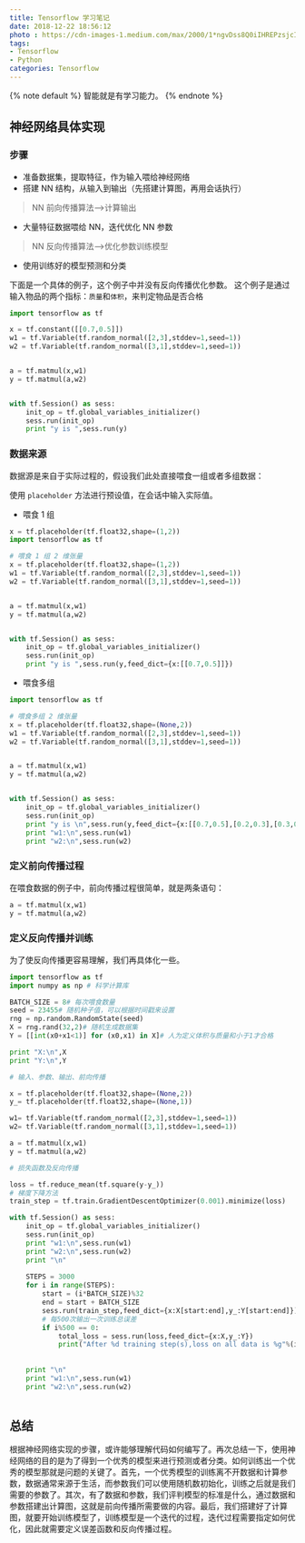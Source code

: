 ```yaml
---
title: Tensorflow 学习笔记
date: 2018-12-22 18:56:12
photo : https://cdn-images-1.medium.com/max/2000/1*ngvDss8Q0iIHREPzsjcIKQ@2x.png
tags:
- Tensorflow
- Python
categories: Tensorflow
---
```

{% note default %}
智能就是有学习能力。
{% endnote %}

<!-- more -->

## 神经网络具体实现

### 步骤

- 准备数据集，提取特征，作为输入喂给神经网络
- 搭建 NN 结构，从输入到输出（先搭建计算图，再用会话执行）
> NN 前向传播算法-->计算输出
- 大量特征数据喂给 NN，迭代优化 NN 参数
> NN 反向传播算法-->优化参数训练模型
- 使用训练好的模型预测和分类

下面是一个具体的例子，这个例子中并没有反向传播优化参数。
这个例子是通过输入物品的两个指标：`质量`和`体积`，来判定物品是否合格

```python
import tensorflow as tf

x = tf.constant([[0.7,0.5]])
w1 = tf.Variable(tf.random_normal([2,3],stddev=1,seed=1))
w2 = tf.Variable(tf.random_normal([3,1],stddev=1,seed=1))


a = tf.matmul(x,w1)
y = tf.matmul(a,w2)


with tf.Session() as sess:
    init_op = tf.global_variables_initializer()
    sess.run(init_op)
    print "y is ",sess.run(y)
```

### 数据来源

数据源是来自于实际过程的，假设我们此处直接喂食一组或者多组数据：

使用 `placeholder` 方法进行预设值，在会话中输入实际值。

- 喂食 1 组

```python
x = tf.placeholder(tf.float32,shape=(1,2)) 
import tensorflow as tf

# 喂食 1 组 2 维张量
x = tf.placeholder(tf.float32,shape=(1,2))
w1 = tf.Variable(tf.random_normal([2,3],stddev=1,seed=1))
w2 = tf.Variable(tf.random_normal([3,1],stddev=1,seed=1))


a = tf.matmul(x,w1)
y = tf.matmul(a,w2)


with tf.Session() as sess:
    init_op = tf.global_variables_initializer()
    sess.run(init_op)
    print "y is ",sess.run(y,feed_dict={x:[[0.7,0.5]]})
```

- 喂食多组

```python
import tensorflow as tf

# 喂食多组 2 维张量
x = tf.placeholder(tf.float32,shape=(None,2))
w1 = tf.Variable(tf.random_normal([2,3],stddev=1,seed=1))
w2 = tf.Variable(tf.random_normal([3,1],stddev=1,seed=1))


a = tf.matmul(x,w1)
y = tf.matmul(a,w2)


with tf.Session() as sess:
    init_op = tf.global_variables_initializer()
    sess.run(init_op)
    print "y is \n",sess.run(y,feed_dict={x:[[0.7,0.5],[0.2,0.3],[0.3,0.4],[0.4,0.5]]})
    print "w1:\n",sess.run(w1)
    print "w2:\n",sess.run(w2)
```

### 定义前向传播过程

在喂食数据的例子中，前向传播过程很简单，就是两条语句：

```python
a = tf.matmul(x,w1)
y = tf.matmul(a,w2)
```


### 定义反向传播并训练

为了使反向传播更容易理解，我们再具体化一些。

```python
import tensorflow as tf
import numpy as np # 科学计算库

BATCH_SIZE = 8# 每次喂食数量
seed = 23455# 随机种子值，可以根据时间戳来设置
rng = np.random.RandomState(seed)
X = rng.rand(32,2)# 随机生成数据集
Y = [[int(x0+x1<1)] for (x0,x1) in X]# 人为定义体积与质量和小于1才合格

print "X:\n",X
print "Y:\n",Y

# 输入、参数、输出、前向传播

x = tf.placeholder(tf.float32,shape=(None,2))
y_= tf.placeholder(tf.float32,shape=(None,1))

w1= tf.Variable(tf.random_normal([2,3],stddev=1,seed=1))
w2= tf.Variable(tf.random_normal([3,1],stddev=1,seed=1))

a = tf.matmul(x,w1)
y = tf.matmul(a,w2)

# 损失函数及反向传播

loss = tf.reduce_mean(tf.square(y-y_))
# 梯度下降方法
train_step = tf.train.GradientDescentOptimizer(0.001).minimize(loss)

with tf.Session() as sess:
    init_op = tf.global_variables_initializer()
    sess.run(init_op)
    print "w1:\n",sess.run(w1)
    print "w2:\n",sess.run(w2)
    print "\n"
    
    STEPS = 3000
    for i in range(STEPS):
        start = (i*BATCH_SIZE)%32
        end = start + BATCH_SIZE
        sess.run(train_step,feed_dict={x:X[start:end],y_:Y[start:end]})
        # 每500次输出一次训练总误差
        if i%500 == 0:
            total_loss = sess.run(loss,feed_dict={x:X,y_:Y})
            print("After %d training step(s),loss on all data is %g"%(i,total_loss))
            
        
    print "\n"
    print "w1:\n",sess.run(w1)
    print "w2:\n",sess.run(w2)
        
```

## 总结

根据神经网络实现的步骤，或许能够理解代码如何编写了。再次总结一下，使用神经网络的目的是为了得到一个优秀的模型来进行预测或者分类。如何训练出一个优秀的模型那就是问题的关键了。首先，一个优秀模型的训练离不开数据和计算参数，数据通常来源于生活，而参数我们可以使用随机数初始化，训练之后就是我们需要的参数了。其次，有了数据和参数，我们评判模型的标准是什么，通过数据和参数搭建出计算图，这就是前向传播所需要做的内容。最后，我们搭建好了计算图，就要开始训练模型了，训练模型是一个迭代的过程，迭代过程需要指定如何优化，因此就需要定义误差函数和反向传播过程。